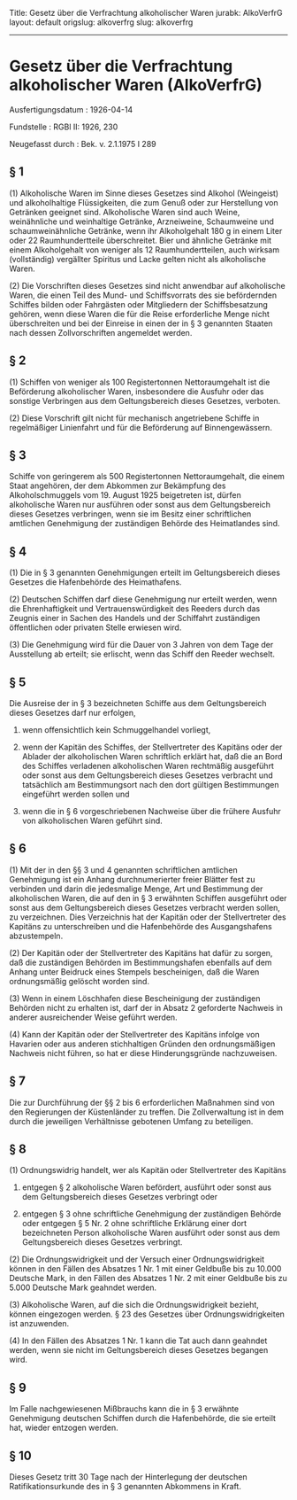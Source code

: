 Title: Gesetz über die Verfrachtung alkoholischer Waren
jurabk: AlkoVerfrG
layout: default
origslug: alkoverfrg
slug: alkoverfrg

---

# Gesetz über die Verfrachtung alkoholischer Waren (AlkoVerfrG)

Ausfertigungsdatum
:   1926-04-14

Fundstelle
:   RGBl II: 1926, 230

Neugefasst durch
:   Bek. v. 2.1.1975 I 289


## § 1

(1) Alkoholische Waren im Sinne dieses Gesetzes sind Alkohol
(Weingeist) und alkoholhaltige Flüssigkeiten, die zum Genuß oder zur
Herstellung von Getränken geeignet sind. Alkoholische Waren sind auch
Weine, weinähnliche und weinhaltige Getränke, Arzneiweine, Schaumweine
und schaumweinähnliche Getränke, wenn ihr Alkoholgehalt 180 g in einem
Liter oder 22 Raumhundertteile überschreitet. Bier und ähnliche
Getränke mit einem Alkoholgehalt von weniger als 12 Raumhundertteilen,
auch wirksam (vollständig) vergällter Spiritus und Lacke gelten nicht
als alkoholische Waren.

(2) Die Vorschriften dieses Gesetzes sind nicht anwendbar auf
alkoholische Waren, die einen Teil des Mund- und Schiffsvorrats des
sie befördernden Schiffes bilden oder Fahrgästen oder Mitgliedern der
Schiffsbesatzung gehören, wenn diese Waren die für die Reise
erforderliche Menge nicht überschreiten und bei der Einreise in einen
der in § 3 genannten Staaten nach dessen Zollvorschriften angemeldet
werden.


## § 2

(1) Schiffen von weniger als 100 Registertonnen Nettoraumgehalt ist
die Beförderung alkoholischer Waren, insbesondere die Ausfuhr oder das
sonstige Verbringen aus dem Geltungsbereich dieses Gesetzes, verboten.

(2) Diese Vorschrift gilt nicht für mechanisch angetriebene Schiffe in
regelmäßiger Linienfahrt und für die Beförderung auf Binnengewässern.


## § 3

Schiffe von geringerem als 500 Registertonnen Nettoraumgehalt, die
einem Staat angehören, der dem Abkommen zur Bekämpfung des
Alkoholschmuggels vom 19. August 1925 beigetreten ist, dürfen
alkoholische Waren nur ausführen oder sonst aus dem Geltungsbereich
dieses Gesetzes verbringen, wenn sie im Besitz einer schriftlichen
amtlichen Genehmigung der zuständigen Behörde des Heimatlandes sind.


## § 4

(1) Die in § 3 genannten Genehmigungen erteilt im Geltungsbereich
dieses Gesetzes die Hafenbehörde des Heimathafens.

(2) Deutschen Schiffen darf diese Genehmigung nur erteilt werden, wenn
die Ehrenhaftigkeit und Vertrauenswürdigkeit des Reeders durch das
Zeugnis einer in Sachen des Handels und der Schiffahrt zuständigen
öffentlichen oder privaten Stelle erwiesen wird.

(3) Die Genehmigung wird für die Dauer von 3 Jahren von dem Tage der
Ausstellung ab erteilt; sie erlischt, wenn das Schiff den Reeder
wechselt.


## § 5

Die Ausreise der in § 3 bezeichneten Schiffe aus dem Geltungsbereich
dieses Gesetzes darf nur erfolgen,

1.  wenn offensichtlich kein Schmuggelhandel vorliegt,


2.  wenn der Kapitän des Schiffes, der Stellvertreter des Kapitäns oder
    der Ablader der alkoholischen Waren schriftlich erklärt hat, daß die
    an Bord des Schiffes verladenen alkoholischen Waren rechtmäßig
    ausgeführt oder sonst aus dem Geltungsbereich dieses Gesetzes
    verbracht und tatsächlich am Bestimmungsort nach den dort gültigen
    Bestimmungen eingeführt werden sollen und


3.  wenn die in § 6 vorgeschriebenen Nachweise über die frühere Ausfuhr
    von alkoholischen Waren geführt sind.





## § 6

(1) Mit der in den §§ 3 und 4 genannten schriftlichen amtlichen
Genehmigung ist ein Anhang durchnumerierter freier Blätter fest zu
verbinden und darin die jedesmalige Menge, Art und Bestimmung der
alkoholischen Waren, die auf den in § 3 erwähnten Schiffen ausgeführt
oder sonst aus dem Geltungsbereich dieses Gesetzes verbracht werden
sollen, zu verzeichnen. Dies Verzeichnis hat der Kapitän oder der
Stellvertreter des Kapitäns zu unterschreiben und die Hafenbehörde des
Ausgangshafens abzustempeln.

(2) Der Kapitän oder der Stellvertreter des Kapitäns hat dafür zu
sorgen, daß die zuständigen Behörden im Bestimmungshafen ebenfalls auf
dem Anhang unter Beidruck eines Stempels bescheinigen, daß die Waren
ordnungsmäßig gelöscht worden sind.

(3) Wenn in einem Löschhafen diese Bescheinigung der zuständigen
Behörden nicht zu erhalten ist, darf der in Absatz 2 geforderte
Nachweis in anderer ausreichender Weise geführt werden.

(4) Kann der Kapitän oder der Stellvertreter des Kapitäns infolge von
Havarien oder aus anderen stichhaltigen Gründen den ordnungsmäßigen
Nachweis nicht führen, so hat er diese Hinderungsgründe nachzuweisen.


## § 7

Die zur Durchführung der §§ 2 bis 6 erforderlichen Maßnahmen sind von
den Regierungen der Küstenländer zu treffen. Die Zollverwaltung ist in
dem durch die jeweiligen Verhältnisse gebotenen Umfang zu beteiligen.


## § 8

(1) Ordnungswidrig handelt, wer als Kapitän oder Stellvertreter des
Kapitäns

1.  entgegen § 2 alkoholische Waren befördert, ausführt oder sonst aus dem
    Geltungsbereich dieses Gesetzes verbringt oder


2.  entgegen § 3 ohne schriftliche Genehmigung der zuständigen Behörde
    oder entgegen § 5 Nr. 2 ohne schriftliche Erklärung einer dort
    bezeichneten Person alkoholische Waren ausführt oder sonst aus dem
    Geltungsbereich dieses Gesetzes verbringt.




(2) Die Ordnungswidrigkeit und der Versuch einer Ordnungswidrigkeit
können in den Fällen des Absatzes 1 Nr. 1 mit einer Geldbuße bis zu
10\.000 Deutsche Mark, in den Fällen des Absatzes 1 Nr. 2 mit einer
Geldbuße bis zu 5.000 Deutsche Mark geahndet werden.

(3) Alkoholische Waren, auf die sich die Ordnungswidrigkeit bezieht,
können eingezogen werden. § 23 des Gesetzes über Ordnungswidrigkeiten
ist anzuwenden.

(4) In den Fällen des Absatzes 1 Nr. 1 kann die Tat auch dann geahndet
werden, wenn sie nicht im Geltungsbereich dieses Gesetzes begangen
wird.


## § 9

Im Falle nachgewiesenen Mißbrauchs kann die in § 3 erwähnte
Genehmigung deutschen Schiffen durch die Hafenbehörde, die sie erteilt
hat, wieder entzogen werden.


## § 10

Dieses Gesetz tritt 30 Tage nach der Hinterlegung der deutschen
Ratifikationsurkunde des in § 3 genannten Abkommens in Kraft.

